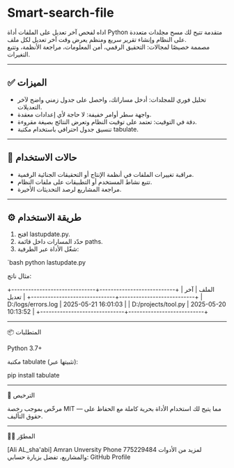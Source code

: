 # Smart-search-file
اداه لفحص  آخر تعديل على الملفات
أداة Python متقدمة تتيح لك مسح مجلدات متعددة على النظام وإنشاء تقرير سريع ومنظم يعرض وقت آخر تعديل لكل ملف.  
مصممة خصيصًا لمجالات: التحقيق الرقمي، أمن المعلومات، مراجعة الأنظمة، وتتبع التغيرات.

---

## ✅ الميزات

- تحليل فوري للمجلدات: أدخل مساراتك، واحصل على جدول زمني واضح لآخر التعديلات.
- واجهة سطر أوامر خفيفة: لا حاجة لأي إعدادات معقدة.
- دقة في التوقيت: تعتمد على توقيت النظام وتعرض النتائج بصيغة مقروءة.
- تنسيق جدول احترافي باستخدام مكتبة tabulate.

---

## 🧪 حالات الاستخدام

- مراقبة تغييرات الملفات في أنظمة الإنتاج أو التحقيقات الجنائية الرقمية.
- تتبع نشاط المستخدم أو التطبيقات على ملفات النظام.
- مراجعة المشاريع لرصد التحديثات الأخيرة.

---

## ⚙️ طريقة الاستخدام

1. افتح lastupdate.py.
2. حدّد المسارات داخل قائمة paths.
3. شغّل الأداة عبر الطرفية:

`bash
python lastupdate.py

مثال ناتج:

+------------------------------+---------------------------+
| الملف                       | آخر تعديل                 |
+------------------------------+---------------------------+
| D:/logs/errors.log          | 2025-05-21 16:01:03       |
| D:/projects/tool.py         | 2025-05-20 10:13:52       |
+------------------------------+---------------------------+


---

📦 المتطلبات

Python 3.7+

مكتبة tabulate (تثبيتها عبر):


pip install tabulate


---

🔐 الترخيص

مرخّص بموجب رخصة MIT — مما يتيح لك استخدام الأداة بحرية كاملة مع الحفاظ على حقوق التأليف.


---

👨‍💻 المطوّر

[Ali AL_sha'abi]
Amran Unversity
Phone 775229484
لمزيد من الأدوات والمشاريع، تفضل بزيارة حسابي: GitHub Profile
